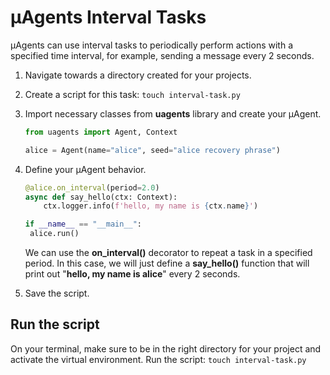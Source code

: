 # μAgents Interval Tasks

μAgents can use interval tasks to periodically perform actions with a specified time interval, for example, sending a message every 2 seconds.

1. Navigate towards a directory created for your projects.
2. Create a script for this task: `touch interval-task.py`
3. Import necessary classes from **uagents** library and create your μAgent.

    ```py
    from uagents import Agent, Context
    
    alice = Agent(name="alice", seed="alice recovery phrase")
    ```
   
4. Define your μAgent behavior.

   ```py
   @alice.on_interval(period=2.0)
   async def say_hello(ctx: Context):
       ctx.logger.info(f'hello, my name is {ctx.name}')
   
   if __name__ == "__main__":
    alice.run()
   ```

   We can use the **on_interval()** decorator to repeat a task in a specified period. In this case, we will just define a **say_hello()** function that will print out "**hello, my name is alice**" every 2 seconds.

5. Save the script.

## Run the script

On your terminal, make sure to be in the right directory for your project and activate the virtual environment.
Run the script: `touch interval-task.py`
